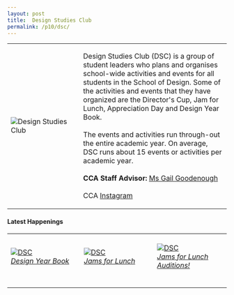 ```yaml
---
layout: post
title:  Design Studies Club
permalink: /p10/dsc/
---
```


<div>
    <table>
        <tr>
            <td style="width:33%"><image src="{{site.baseurl}}/images/CCA_dsc.jpg" style="display:block;margin-left:auto;margin-right:auto;" alt="Design Studies Club"></image></td>
            <td>
                <p>
                    Design Studies Club (DSC) is a group of student leaders who plans and organises school-wide activities and events for all students in the School of Design. Some of the activities and events that they have organized are the Director's Cup, Jam for Lunch, Appreciation Day and Design Year Book.<br>
                    <br>
                    The events and activities run through-out the entire academic year. On average, DSC runs about 15 events or activities per academic year.<br>
                    <br>
                    <b>CCA Staff Advisor:</b> <a href="mailto:gailg@tp.edu.sg">Ms Gail Goodenough</a><br>
                    <br>
                    CCA <a href="https://www.instagram.com/designstudiesclub">Instagram</a>
                </p>
            </td>
        </tr>
    </table>
</div>

#### Latest Happenings

<div>
    <table>
        <tr>
            <td style="width:33%"><br>
                <a href="https://www.instagram.com/p/CLZS6pGnQrI/">
                    <image src="{{site.baseurl}}/images/CCA-dsc_IG5.jpg" style="display:block;margin-left:auto;margin-right:auto;" alt="DSC">
                    <h6 style="margin-top:0%">Design Year Book</h6>
                    </image>
                </a>
            </td>
            <td style="width:33%"><br>
                <a href="https://www.instagram.com/p/CKyeosHnXWl/">
                    <image src="{{site.baseurl}}/images/CCA-dsc_IG4.jpg" style="display:block;margin-left:auto;margin-right:auto;" alt="DSC">
                    <h6 style="margin-top:0%">Jams for Lunch</h6>
                    </image>
                </a>
            </td>
            <td style="width:33%"><br>
                <a href="https://www.instagram.com/p/CKSmXySnWCy/">
                    <image src="{{site.baseurl}}/images/CCA-dsc_IG6.PNG" style="display:block;margin-left:auto;margin-right:auto;" alt="DSC">
                    <h6 style="margin-top:0%">Jams for Lunch Auditions!</h6>    
                    </image>
                </a>
            </td>
        </tr>
    </table>
</div>
